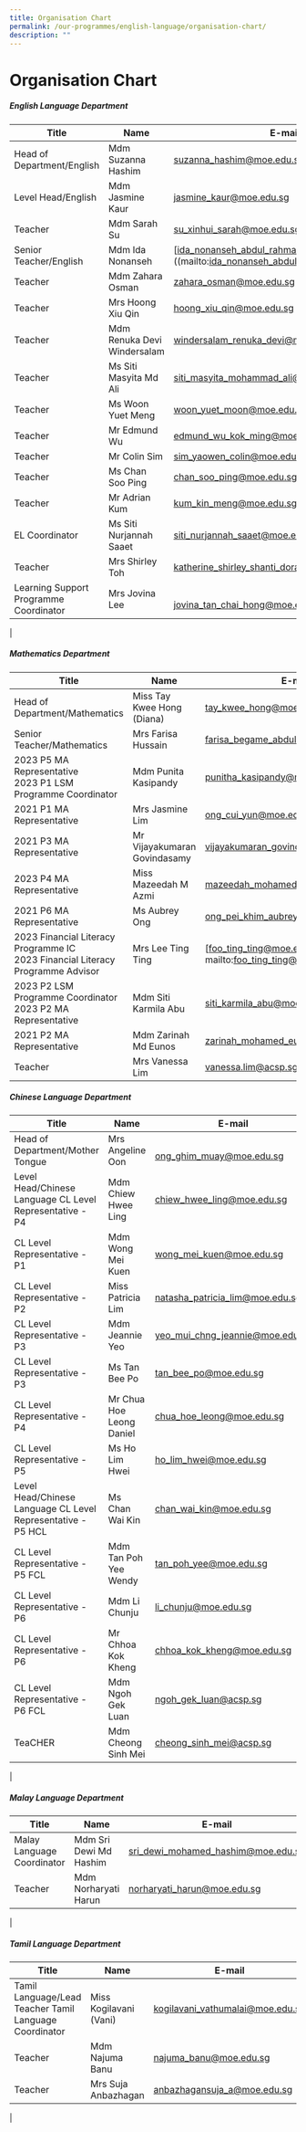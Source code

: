 ```yaml
---
title: Organisation Chart
permalink: /our-programmes/english-language/organisation-chart/
description: ""
---
```

# **Organisation Chart**

##### **English Language Department**



| Title| Name | E-mail |
| -------- | -------- | -------- |
|  Head of Department/English  |    Mdm Suzanna Hashim | [suzanna_hashim@moe.edu.sg](mailto:suzanna_hashim@moe.edu.sg) |  
| Level Head/English|Mdm Jasmine Kaur | [jasmine_kaur@moe.edu.sg](mailto:jasmine_kaur@moe.edu.sg)|
| Teacher|Mdm Sarah Su |[su_xinhui_sarah@moe.edu.sg](mailto:su_xinhui_sarah@moe.edu.sg)|
| Senior Teacher/English|Mdm  Ida Nonanseh| [ida_nonanseh_abdul_rahman@moe.edu.sg]((mailto:ida_nonanseh_abdul_rahman@moe.edu.sg)|
| Teacher | Mdm Zahara Osman |[zahara_osman@moe.edu.sg](mailto:zahara_osman@moe.edu.sg)|
| Teacher|Mrs Hoong Xiu Qin|[hoong_xiu_qin@moe.edu.sg](mailto:hoong_xiu_qin@moe.edu.sg) |
 |Teacher | Mdm Renuka Devi Windersalam|[windersalam_renuka_devi@moe.edu.sg](mailto:windersalam_renuka_devi@moe.edu.sg) |
| Teacher | Ms Siti Masyita Md Ali |[siti_masyita_mohammad_ali@moe.edu.sg](mailto:siti_masyita_mohammad_ali@moe.edu.sg) |
| Teacher |Ms Woon Yuet Meng |[woon_yuet_moon@moe.edu.sg](mailto:woon_yuet_moon@moe.edu.sg)  |
| Teacher| Mr Edmund Wu |[edmund_wu_kok_ming@moe.edu.sg](mailto:edmund_wu_kok_ming@moe.edu.sg) |
|Teacher|  Mr Colin Sim |[sim_yaowen_colin@moe.edu.sg](mailto:sim_yaowen_colin@moe.edu.sg)  |
|Teacher| Ms Chan Soo Ping |  [chan_soo_ping@moe.edu.sg](mailto:chan_soo_ping@moe.edu.sg) |
| Teacher|  Mr Adrian Kum |[kum_kin_meng@moe.edu.sg](mailto:kum_kin_meng@moe.edu.sg)  |
|  EL Coordinator|Ms Siti Nurjannah Saaet | [siti_nurjannah_saaet@moe.edu.sg](mailto:siti_nurjannah_saaet@moe.edu.sg)  |
| Teacher|  Mrs Shirley Toh |[katherine_shirley_shanti_doray@moe.edu.sg](mailto:katherine_shirley_shanti_doray@moe.edu.sg)  |
| Learning Support<br> Programme Coordinator  |Mrs Jovina Lee| <br> [jovina_tan_chai_hong@moe.edu.sg](mailto:jovina_tan_chai_hong@moe.edu.sg) |
|

##### **Mathematics Department**




| Title| Name | E-mail |
| -------- | -------- | -------- |
|Head of Department/Mathematics| Miss Tay Kwee Hong (Diana)| [tay_kwee_hong@moe.edu.sg](mailto:tay_kwee_hong@moe.edu.sg) |
| Senior Teacher/Mathematics | Mrs Farisa Hussain|  [farisa_begame_abdul_salam@moe.edu.sg](mailto:farisa_begame_abdul_salam@moe.edu.sg) |
|  2023  P5 MA Representative <br> 2023 P1 LSM Programme Coordinator|Mdm Punita Kasipandy | [punitha_kasipandy@moe.edu.sg](mailto:punitha_kasipandy@moe.edu.sg) |
| 2021 P1 MA Representative| Mrs Jasmine Lim|    [ong_cui_yun@moe.edu.sg](mailto:ong_cui_yun@moe.edu.sg) |
| 2021 P3 MA Representative| Mr Vijayakumaran Govindasamy|   [vijayakumaran_govindasamy@moe.edu.sg](mailto:vijayakumaran_govindasamy@moe.edu.sg) |
| 2023 P4 MA Representative| Miss Mazeedah M Azmi |  [mazeedah_mohamed_azmi@moe.edu.sg](mailto:mazeedah_mohamed_azmi@moe.edu.sg)  |
|2021 P6 MA Representative | Ms  Aubrey Ong | [ong_pei_khim_aubrey@moe.edu.sg](mailto:ong_pei_khim_aubrey@moe.edu.sg) |
|2023 Financial Literacy Programme IC <br> 2023 Financial Literacy Programme Advisor| Mrs Lee Ting Ting  |[foo_ting_ting@moe.edu.sg] mailto:foo_ting_ting@moe.edu.sg) |
|2023 P2 LSM Programme  Coordinator<br> 2023 P2 MA Representative|Mdm Siti Karmila Abu | [siti_karmila_abu@moe.edu.sg](mailto:siti_karmila_abu@moe.edu.sg)   |
| 2021 P2 MA Representative| Mdm Zarinah Md Eunos | [zarinah_mohamed_eunos@moe.edu.sg](mailto:zarinah_mohamed_eunos@moe.edu.sg) |
| Teacher|  Mrs Vanessa Lim | [vanessa.lim@acsp.sg](mailto:vanessa.lim@acsp.sg) |



##### **Chinese Language Department**



| Title| Name | E-mail |
| -------- | -------- | -------- |
|Head of Department/Mother Tongue | Mrs Angeline Oon|<br>  [ong_ghim_muay@moe.edu.sg](mailto:ong_ghim_muay@moe.edu.sg) |
| Level Head/Chinese Language CL Level Representative - P4|Mdm Chiew Hwee Ling |[chiew_hwee_ling@moe.edu.sg](mailto:chiew_hwee_ling@moe.edu.sg) |
  |CL Level Representative - P1 |Mdm Wong Mei Kuen | [wong_mei_kuen@moe.edu.sg](mailto:wong_mei_kuen@moe.edu.sg)   |
 | CL Level Representative - P2|Miss Patricia Lim | [natasha_patricia_lim@moe.edu.sg](mailto:natasha_patricia_lim@moe.edu.sg)  |
 |CL Level Representative - P3| Mdm Jeannie Yeo| [yeo_mui_chng_jeannie@moe.edu.sg](mailto:yeo_mui_chng_jeannie@moe.edu.sg) |
 | CL Level Representative - P3| Ms Tan Bee Po|[tan_bee_po@moe.edu.sg](mailto:tan_bee_po@moe.edu.sg) |
|CL Level Representative - P4|  Mr Chua Hoe Leong Daniel | [chua_hoe_leong@moe.edu.sg](mailto:chua_hoe_leong@moe.edu.sg)   |
 |CL Level Representative - P5| Ms Ho Lim Hwei |[ho_lim_hwei@moe.edu.sg](mailto:ho_lim_hwei@moe.edu.sg) |
| Level Head/Chinese Language CL Level Representative - P5 HCL| Ms Chan Wai Kin |[chan_wai_kin@moe.edu.sg](mailto:chan_wai_kin@moe.edu.sg) |
 |  CL Level Representative - P5 FCL|Mdm Tan Poh Yee Wendy |  [tan_poh_yee@moe.edu.sg](mailto:tan_poh_yee@moe.edu.sg)   |
  |CL Level Representative - P6|Mdm Li Chunju|[li_chunju@moe.edu.sg](mailto:li_chunju@moe.edu.sg) |
 |CL Level Representative - P6 |  Mr Chhoa Kok Kheng | [chhoa_kok_kheng@moe.edu.sg](mailto:chhoa_kok_kheng@moe.edu.sg)  |
| CL Level Representative - P6 FCL |Mdm Ngoh Gek Luan |  [ngoh_gek_luan@acsp.sg](mailto:ngoh_gek_luan@acsp.sg) |
| TeaCHER|Mdm Cheong Sinh Mei |[cheong_sinh_mei@acsp.sg](mailto:cheong_sinh_mei@acsp.sg) |
|


##### **Malay Language Department**

| Title| Name | E-mail |
| -------- | -------- | -------- |
| Malay Language Coordinator|Mdm Sri Dewi Md Hashim | [sri_dewi_mohamed_hashim@moe.edu.sg](mailto:sri_dewi_mohamed_hashim@moe.edu.sg) |
 |Teacher|  Mdm Norharyati Harun  |[norharyati_harun@moe.edu.sg](mailto:norharyati_harun@moe.edu.sg) |
|

##### **Tamil Language Department**

| Title| Name | E-mail |
| -------- | -------- | -------- |
 |Tamil Language/Lead Teacher Tamil Language Coordinator|Miss Kogilavani (Vani) | [kogilavani_vathumalai@moe.edu.sg](mailto:kogilavani_vathumalai@moe.edu.sg) |
| Teacher|Mdm Najuma Banu |[najuma_banu@moe.edu.sg](mailto:najuma_banu@moe.edu.sg)  |
 | Teacher|Mrs Suja Anbazhagan |[anbazhagansuja_a@moe.edu.sg](mailto:anbazhagansuja_a@moe.edu.sg) |
|